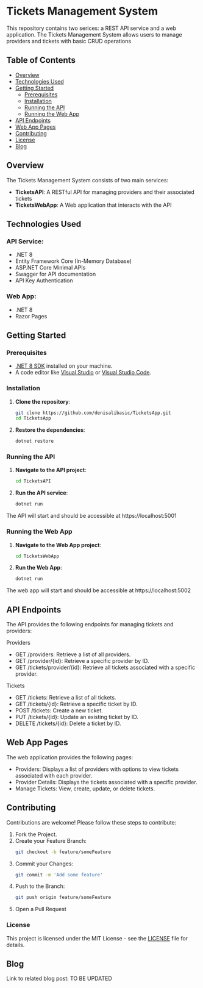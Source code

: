 # Tickets Management System

This repository contains two serices: a REST API service and a web application. The Tickets Management System allows users to manage providers and tickets with basic CRUD operations

## Table of Contents
- [Overview](#overview)
- [Technologies Used](#technologies-used)
- [Getting Started](#getting-started)
  - [Prerequisites](#prerequisites)
  - [Installation](#installation)
  - [Running the API](#running-the-api)
  - [Running the Web App](#running-the-web-app)
- [API Endpoints](#api-endpoints)
- [Web App Pages](#web-app-pages)
- [Contributing](#contributing)
- [License](#license)
- [Blog](#blog)

## Overview

The Tickets Management System consists of two main services:

- **TicketsAPI**: A RESTful API for managing providers and their associated tickets
- **TicketsWebApp**: A Web application that interacts with the API

## Technologies Used

### API Service:
- .NET 8
- Entity Framework Core (In-Memory Database)
- ASP.NET Core Minimal APIs
- Swagger for API documentation
- API Key Authentication

### Web App:
- .NET 8
- Razor Pages

## Getting Started

### Prerequisites

- [.NET 8 SDK](https://dotnet.microsoft.com/download/dotnet/8.0) installed on your machine.
- A code editor like [Visual Studio](https://visualstudio.microsoft.com/) or [Visual Studio Code](https://code.visualstudio.com/).

### Installation

1. **Clone the repository**:
   ```bash
   git clone https://github.com/denisalibasic/TicketsApp.git
   cd TicketsApp
   ```
2. **Restore the dependencies**:
    ```bash
   dotnet restore
   ```

### Running the API

1. **Navigate to the API project**:
   ```bash
   cd TicketsAPI
   ```
2. **Run the API service**:
    ```bash
   dotnet run
   ```
The API will start and should be accessible at https://localhost:5001

### Running the Web App

1. **Navigate to the Web App project**:
   ```bash
   cd TicketsWebApp
   ```
2. **Run the Web App**:
    ```bash
   dotnet run
   ```
The web app will start and should be accessible at https://localhost:5002

## API Endpoints
The API provides the following endpoints for managing tickets and providers:

Providers
- GET /providers: Retrieve a list of all providers.
- GET /provider/{id}: Retrieve a specific provider by ID.
- GET /tickets/provider/{id}: Retrieve all tickets associated with a specific provider.

Tickets
- GET /tickets: Retrieve a list of all tickets.
- GET /tickets/{id}: Retrieve a specific ticket by ID.
- POST /tickets: Create a new ticket.
- PUT /tickets/{id}: Update an existing ticket by ID.
- DELETE /tickets/{id}: Delete a ticket by ID.

## Web App Pages
The web application provides the following pages:
- Providers: Displays a list of providers with options to view tickets associated with each provider.
- Provider Details: Displays the tickets associated with a specific provider.
- Manage Tickets: View, create, update, or delete tickets.

## Contributing
Contributions are welcome! Please follow these steps to contribute:
1. Fork the Project.
2. Create your Feature Branch:
   ```bash
   git checkout -b feature/someFeature
   ```
3. Commit your Changes:
   ```bash
   git commit -m 'Add some feature'
   ```
4. Push to the Branch:
   ```bash
   git push origin feature/someFeature
   ```
5. Open a Pull Request


### License
This project is licensed under the MIT License - see the [LICENSE](LICENSE) file for details.

## Blog
Link to related blog post: TO BE UPDATED
